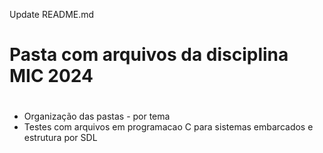Update README.md


# Pasta com arquivos da disciplina MIC 2024
# 
- Organização das pastas - por tema
- Testes com arquivos em programacao C para sistemas embarcados e estrutura por SDL 
